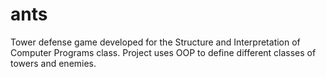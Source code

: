 # ants
Tower defense game developed for the Structure and Interpretation of Computer Programs class. Project uses OOP to define different classes of towers and enemies.
